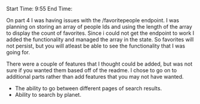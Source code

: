 Start Time: 9:55 		End Time:

On part 4 I was having issues with the /favoritepeople endpoint.  I was planning on storing an array of people Ids and using the length of the array to display the count of favorites.  Since i could not get the endpoint to work I added the functionality and managed the array in the state.  So favorites will not persist, but you will atleast be able to see the functionality that I was going for.   

There were a couple of features that I thought could be added, but was not sure if you wanted them based off of the readme.
I chose to go on to additional parts rather than add features that you may not have wanted.
- The ability to go between different pages of search results.
- Ability to search by planet.
